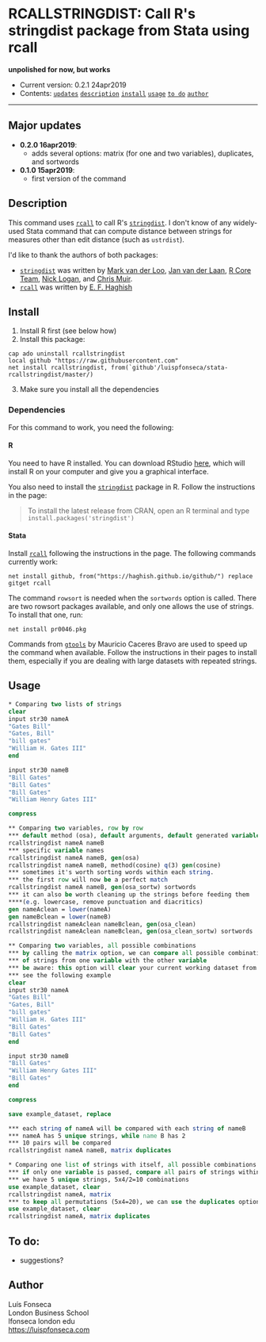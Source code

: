 # RCALLSTRINGDIST: Call R's stringdist package from Stata using rcall
**unpolished for now, but works**
- Current version: 0.2.1 24apr2019
- Contents: [`updates`](#updates) [`description`](#description) [`install`](#install) [`usage`](#usage) [`to do`](#to-do) [`author`](#author)

-----------

## Major updates
* **0.2.0 16apr2019**:
	- adds several options: matrix (for one and two variables), duplicates, and sortwords
* **0.1.0 15apr2019**:
	- first version of the command

## Description
This command uses [`rcall`](https://github.com/haghish/rcall) to call R's [`stringdist`](https://github.com/markvanderloo/stringdist). I don't know of any widely-used Stata command that can compute distance between strings for measures other than edit distance (such as `ustrdist`).

I'd like to thank the authors of both packages:
* [`stringdist`](https://github.com/markvanderloo/stringdist) was written by [Mark van der Loo](https://github.com/markvanderloo), [Jan van der Laan](https://github.com/djvanderlaan), [R Core Team](https://www.r-project.org/contributors.html), [Nick Logan](https://github.com/ugexe), and [Chris Muir](https://github.com/ChrisMuir).
* [`rcall`](https://github.com/haghish) was written by [E. F. Haghish](http://www.haghish.com/)

## Install

1. Install R first (see below how)
2. Install this package:
```
cap ado uninstall rcallstringdist
local github "https://raw.githubusercontent.com"
net install rcallstringdist, from(`github'/luispfonseca/stata-rcallstringdist/master/)
```
3. Make sure you install all the dependencies

### Dependencies
For this command to work, you need the following:

#### R
You need to have R installed. You can download RStudio [here](https://www.rstudio.com/products/rstudio/download/), which will install R on your computer and give you a graphical interface. 

You also need to install the [`stringdist`](https://github.com/markvanderloo/stringdist) package in R. Follow the instructions in the page:

> To install the latest release from CRAN, open an R terminal and type
> `install.packages('stringdist')`

#### Stata
Install [`rcall`](https://github.com/haghish/rcall) following the instructions in the page. The following commands currently work:
```
net install github, from("https://haghish.github.io/github/") replace
gitget rcall
```

The command `rowsort` is needed when the `sortwords` option is called. There are two rowsort packages available, and only one allows the use of strings. To install that one, run:
```
net install pr0046.pkg
```

Commands from [`gtools`](https://github.com/mcaceresb/stata-gtools) by Mauricio Caceres Bravo are used to speed up the command when available. Follow the instructions in their pages to install them, especially if you are dealing with large datasets with repeated strings.

## Usage
``` stata
* Comparing two lists of strings
clear
input str30 nameA
"Gates Bill"
"Gates, Bill"
"bill gates"
"William H. Gates III"
end

input str30 nameB
"Bill Gates"
"Bill Gates"
"Bill Gates"
"William Henry Gates III"

compress

** Comparing two variables, row by row
*** default method (osa), default arguments, default generated variable name
rcallstringdist nameA nameB
*** specific variable names
rcallstringdist nameA nameB, gen(osa)
rcallstringdist nameA nameB, method(cosine) q(3) gen(cosine)
*** sometimes it's worth sorting words within each string. 
*** the first row will now be a perfect match
rcallstringdist nameA nameB, gen(osa_sortw) sortwords
*** it can also be worth cleaning up the strings before feeding them 
****(e.g. lowercase, remove punctuation and diacritics)
gen nameAclean = lower(nameA)
gen nameBclean = lower(nameB)
rcallstringdist nameAclean nameBclean, gen(osa_clean)
rcallstringdist nameAclean nameBclean, gen(osa_clean_sortw) sortwords

** Comparing two variables, all possible combinations
*** by calling the matrix option, we can compare all possible combinations 
*** of strings from one variable with the other variable
*** be aware: this option will clear your current working dataset from memory
*** see the following example
clear
input str30 nameA
"Gates Bill"
"Gates, Bill"
"bill gates"
"William H. Gates III"
"Bill Gates"
"Bill Gates"
end

input str30 nameB
"Bill Gates"
"William Henry Gates III"
"Bill Gates"
end

compress

save example_dataset, replace

*** each string of nameA will be compared with each string of nameB
*** nameA has 5 unique strings, while name B has 2
*** 10 pairs will be compared
rcallstringdist nameA nameB, matrix duplicates

* Comparing one list of strings with itself, all possible combinations
*** if only one variable is passed, compare all pairs of strings within
*** we have 5 unique strings, 5x4/2=10 combinations
use example_dataset, clear
rcallstringdist nameA, matrix
*** to keep all permutations (5x4=20), we can use the duplicates option
use example_dataset, clear
rcallstringdist nameA, matrix duplicates
```

## To do:
* suggestions?

## Author
Luís Fonseca
<br>London Business School
<br>lfonseca london edu
<br>https://luispfonseca.com
